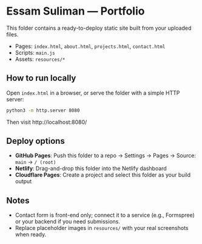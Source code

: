 # Essam Suliman — Portfolio

This folder contains a ready-to-deploy static site built from your uploaded files.
- Pages: `index.html`, `about.html`, `projects.html`, `contact.html`
- Scripts: `main.js`
- Assets: `resources/*`

## How to run locally
Open `index.html` in a browser, or serve the folder with a simple HTTP server:
```bash
python3 -m http.server 8080
```
Then visit http://localhost:8080/

## Deploy options
- **GitHub Pages**: Push this folder to a repo → Settings → Pages → Source: `main` → `/ (root)`
- **Netlify**: Drag-and-drop this folder into the Netlify dashboard
- **Cloudflare Pages**: Create a project and select this folder as your build output

## Notes
- Contact form is front-end only; connect it to a service (e.g., Formspree) or your backend if you need submissions.
- Replace placeholder images in `resources/` with your real screenshots when ready.
